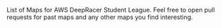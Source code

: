 List of Maps for AWS DeepRacer Student League. Feel free to open pull requests for past maps and any other maps you find interesting.
